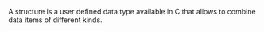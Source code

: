 A structure is a user defined data type available
in C that allows to combine data items of
different kinds.

